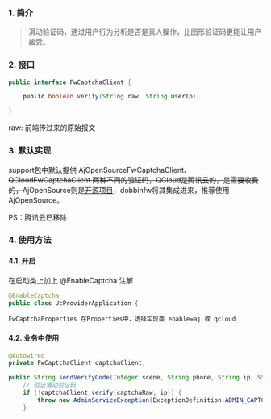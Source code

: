 ### 1.  简介

> 滑动验证码，通过用户行为分析是否是真人操作，比图形验证码更能让用户接受。



### 2. 接口

```java
public interface FwCaptchaClient {

    public boolean verify(String raw, String userIp);

}
```

raw: 前端传过来的原始报文



### 3. 默认实现

support包中默认提供 AjOpenSourceFwCaptchaClient、~~QCloudFwCaptchaClient 两种不同的验证码，QCloud是腾讯云的，是需要收费的，~~AjOpenSource则是[开源项目](https://gitee.com/anji-plus/captcha)，dobbinfw将其集成进来，推荐使用AjOpenSource。

PS：腾讯云已移除

### 4. 使用方法

#### 4.1. 开启

在启动类上加上 @EnableCaptcha 注解

```java
@EnableCaptcha
public class UcProviderApplication {
```

```
FwCaptchaProperties 在Properties中，选择实现类 enable=aj 或 qcloud
```

#### 4.2. 业务中使用

```java
@Autowired
private FwCaptchaClient captchaClient;
```

```java
public String sendVerifyCode(Integer scene, String phone, String ip, String captchaRaw) throws ServiceException {
    // 验证滑动验证码
    if (!captchaClient.verify(captchaRaw, ip)) {
        throw new AdminServiceException(ExceptionDefinition.ADMIN_CAPTCHA_ERROR);
    }
```

